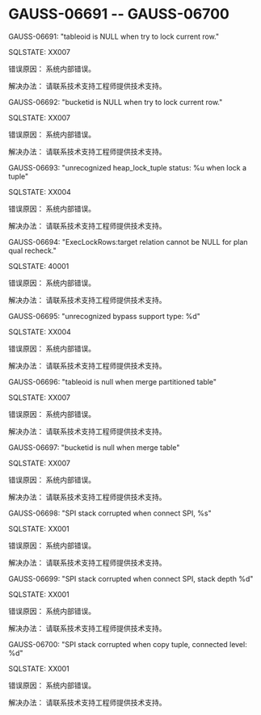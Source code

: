 # GAUSS-06691 -- GAUSS-06700

GAUSS-06691: "tableoid is NULL when try to lock current row."

SQLSTATE: XX007

错误原因： 系统内部错误。

解决办法： 请联系技术支持工程师提供技术支持。

GAUSS-06692: "bucketid is NULL when try to lock current row."

SQLSTATE: XX007

错误原因： 系统内部错误。

解决办法： 请联系技术支持工程师提供技术支持。

GAUSS-06693: "unrecognized heap\_lock\_tuple status: %u when lock a tuple"

SQLSTATE: XX004

错误原因： 系统内部错误。

解决办法： 请联系技术支持工程师提供技术支持。

GAUSS-06694: "ExecLockRows:target relation cannot be NULL for plan qual recheck."

SQLSTATE: 40001

错误原因： 系统内部错误。

解决办法： 请联系技术支持工程师提供技术支持。

GAUSS-06695: "unrecognized bypass support type: %d"

SQLSTATE: XX004

错误原因： 系统内部错误。

解决办法： 请联系技术支持工程师提供技术支持。

GAUSS-06696: "tableoid is null when merge partitioned table"

SQLSTATE: XX007

错误原因： 系统内部错误。

解决办法： 请联系技术支持工程师提供技术支持。

GAUSS-06697: "bucketid is null when merge table"

SQLSTATE: XX007

错误原因： 系统内部错误。

解决办法： 请联系技术支持工程师提供技术支持。

GAUSS-06698: "SPI stack corrupted when connect SPI, %s"

SQLSTATE: XX001

错误原因： 系统内部错误。

解决办法： 请联系技术支持工程师提供技术支持。

GAUSS-06699: "SPI stack corrupted when connect SPI, stack depth %d"

SQLSTATE: XX001

错误原因： 系统内部错误。

解决办法： 请联系技术支持工程师提供技术支持。

GAUSS-06700: "SPI stack corrupted when copy tuple, connected level: %d"

SQLSTATE: XX001

错误原因： 系统内部错误。

解决办法： 请联系技术支持工程师提供技术支持。

